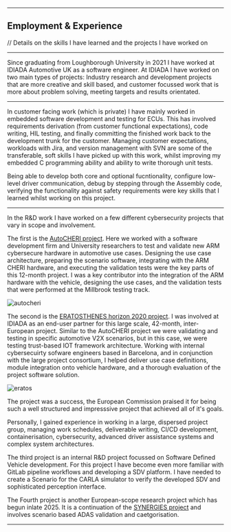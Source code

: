 ***
## Employment & Experience
// Details on the skills I have learned and the projects I have worked on

***

Since graduating from Loughborough University in 2021 I have worked at IDIADA Automotive UK as a software engineer. At IDIADA I have worked on two main types of projects: Industry research and development projects that are more creative and skill based, and customer focussed work that is more about problem solving, meeting targets and results orientated.

***

In customer facing work (which is private) I have mainly worked in embedded software development and testing for ECUs. This has involved requirements derivation (from customer functional expectations), code writing, HIL testing, and finally committing the finished work back to the development trunk for the customer. Managing customer expectations, workloads with Jira, and version management with SVN are some of the transferable, soft skills I have picked up with this work, whilst improving my embedded C programming ability and ability to write thorough unit tests. 

Being able to develop both core and optional fucntionality, configure low-level driver communication, debug by stepping through the Assembly code, verifying the functionality against safety requirements were key skills that I learned whilst working on this project.

***

In the R&D work I have worked on a few different cybersecurity projects that vary in scope and involvement.

The first is the [AutoCHERI project](https://autocheri.tech/). Here we worked with a software development firm and University researchers to test and validate new ARM cybersecure hardware in automotive use cases. Designing the use case architecture, preparing the scenario software, integrating with the ARM CHERI hardware, and executing the validation tests were the key parts of this 12-month project. I was a key contributor into the integration of the ARM hardware with the vehicle, designing the use cases, and the validation tests that were performed at the Millbrook testing track.

![autocheri](https://john-savill.github.io/Media/autocheri4.png "Working on the AutoCHERI project")

The second is the [ERATOSTHENES horizon 2020 project](https://eratosthenes-project.eu/). I was involved at IDIADA as an end-user partner for this large scale, 42-month, inter-European project. Similar to the AutoCHERI project we were validating and testing in specific automotive V2X scenarios, but in this case, we were testing trust-based IOT framework architecture. Working with internal cybersecuirty sofware engineers based in Barcelona, and in conjunction with the large project consortium, I helped deliver use case definitions, module integration onto vehicle hardware, and a thorough evaluation of the project software solution. 

![eratos](https://john-savill.github.io/Media/eratos5.jpg "Presenting to the EUropean Commission at IDIADA HQ")

The project was a success, the European Commission praised it for being such a well structured and impresssive project that achieved all of it's goals. 

Personally, I gained experience in working in a large, dispersed project group, managing work schedules, deliverable writing, CI/CD development, containerisation, cybersecurity, advanced driver assistance systems and complex system architectures.

The third project is an internal R&D project focussed on Software Defined Vehicle development. For this project I have become even more familiar with GitLab pipeline workflows and developing a SDV platform. I have needed to create a Scenario for the CARLA simulator to verify the developed SDV and sophisticated perception interface.

The Fourth project is another European-scope research project which has begun inlate 2025. It is a continuation of the [SYNERGIES project](https://synergies-ccam.eu/) and involves scenario based ADAS validation and caetgorisation.

---

